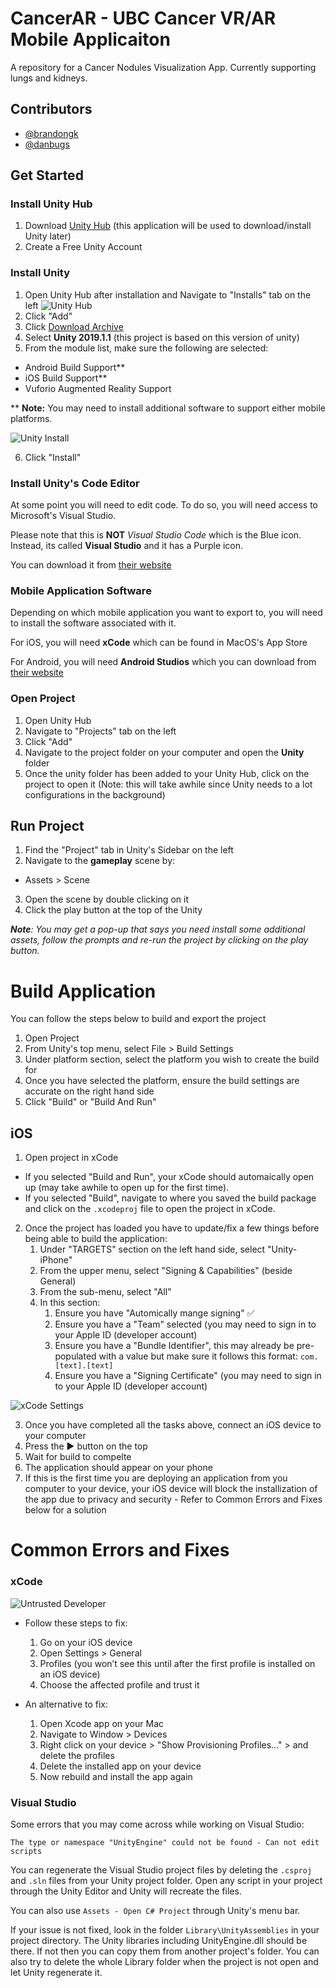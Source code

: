# CancerAR - UBC Cancer VR/AR Mobile Applicaiton 
A repository for a Cancer Nodules Visualization App. Currently supporting lungs and kidneys. 

## Contributors 
- [@brandongk](https://github.com/brandongk-ubco) 
- [@danbugs](https://github.com/danbugs)


## Get Started

### Install Unity Hub
1. Download [Unity Hub](https://store.unity.com/#plans-individual) (this application will be used to download/install Unity later) 
2. Create a Free Unity Account 
### Install Unity 
1. Open Unity Hub after installation and Navigate to "Installs" tab on the left
![Unity Hub](https://docs.unity3d.com/uploads/Main/gs_hub_installs_screen.png)
2. Click "Add"
3. Click [Download Archive](https://unity3d.com/get-unity/download/archive)
4. Select **Unity 2019.1.1** (this project is based on this version of unity)
5. From the module list, make sure the following are selected:
- Android Build Support**
- iOS Build Support**
- Vuforio Augmented Reality Support

** **Note:** You may need to install additional software to support either mobile platforms.


![Unity Install](README%20Pictures/Installing_Unity.png)

6. Click "Install"

### Install Unity's Code Editor 

At some point you will need to edit code. To do so, you will need access to Microsoft's Visual Studio. 

Please note that this is **NOT** *Visual Studio Code* which is the Blue icon. Instead, its called **Visual Studio** and it has a Purple icon. 

You can download it from [their website](https://visualstudio.microsoft.com/)
### Mobile Application Software
Depending on which mobile application you want to export to, you will need to install the software associated with it. 

For iOS, you will need **xCode** which can be found in MacOS's App Store

For Android, you will need **Android Studios** which  you can download from [their website](https://developer.android.com/studio)


### Open Project 
1. Open Unity Hub 
2. Navigate to "Projects" tab on the left
3. Click "Add"
4. Navigate to the project folder on your computer and open the **Unity** folder
5. Once the unity folder has been added to your Unity Hub, click on the project to open it (Note: this will take awhile since Unity needs to a lot configurations in the background)


## Run Project 
1. Find the "Project" tab in Unity's Sidebar on the left
2. Navigate to the **gameplay** scene by:
 - Assets > Scene 
 3. Open the scene by double clicking on it 
 4. Click the play button at the top of the Unity

***Note**: You may get a pop-up that says you need install some additional assets, follow the prompts and re-run the project by clicking on the play button.* 

# Build Application 

You can follow the steps below to build and export the project 

1. Open Project
2. From Unity's top menu, select File > Build Settings
3. Under platform section, select the platform you wish to create the build for
4. Once you have selected the platform, ensure the build settings are accurate on the right hand side
5. Click "Build" or "Build And Run" 


## iOS
1. Open project in xCode
- If you selected "Build and Run", your xCode should automaically open up (may take awhile to open up for the first time). 
- If you selected "Build", navigate to where you saved the build package and click on the `.xcodeproj` file to open the project in xCode.
2. Once the project has loaded you have to update/fix a few things before being able to build the application:
     1. Under "TARGETS" section on the left hand side, select "Unity-iPhone" 
     2. From the upper menu, select "Signing & Capabilities" (beside General)
     3. From the sub-menu, select "All" 
     4. In this section: 
          1. Ensure you have "Automically mange signing" ✅
          2. Ensure you have a "Team" selected (you may need to sign in to your Apple ID (developer account) 
          3. Ensure you have a "Bundle Identifier", this may already be pre-populated with a value but make sure it follows this format: `com.[text].[text]`     
          4. Ensure you have a "Signing Certificate" (you may need to sign in to your Apple ID (developer account)

![xCode Settings](README%20Pictures/xCode_Settings.png)

3. Once you have completed all the tasks above, connect an iOS device to your computer
4. Press the ▶️ button on the top 
5. Wait for build to compelte 
6. The application should appear on your phone 
7. If this is the first time you are deploying an application from you computer to your device, your iOS device will block the installization of the app due to privacy and security - Refer to Common Errors and Fixes below for a solution


# Common Errors and Fixes

### xCode
![Untrusted Developer](README%20Pictures/Untrusted_Dev.png)

- Follow these steps to fix:
     1. Go on your iOS device 
     2. Open Settings > General
     3. Profiles (you won’t see this until after the first profile is installed on an iOS device)
     4. Choose the affected profile and trust it

- An alternative to fix: 
     1. Open Xcode app on your Mac
     2. Navigate to Window > Devices 
     3. Right click on your device > "Show Provisioning Profiles..." > and delete the profiles 
     4. Delete the installed app on your device 
     5. Now rebuild and install the app again 
     

### Visual Studio
Some errors that you may come across while working on Visual Studio: 
```
The type or namespace "UnityEngine" could not be found - Can not edit scripts
```
You can regenerate the Visual Studio project files by deleting the `.csproj` and `.sln` files from your Unity project folder. Open any script in your project through the Unity Editor and Unity will recreate the files. 

You can also use `Assets - Open C# Project` through Unity's menu bar.

If your issue is not fixed, look in the folder `Library\UnityAssemblies` in your project directory. The Unity libraries including UnityEngine.dll should be there. If not then you can copy them from another project's folder. You can also try to delete the whole Library folder when the project is not open and let Unity regenerate it.
